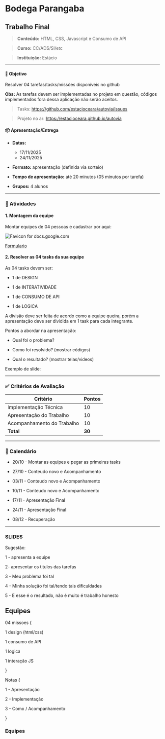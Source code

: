 # Bodega Parangaba

## Trabalho Final

> **Conteúdo:** HTML, CSS, Javascript e Consumo de API

> **Curso:** CC/ADS/SI/etc

> **Instituição:** Estácio


---

#### 🎯 Objetivo

Resolver 04 tarefas/tasks/missões disponiveis no github

**Obs:** As tarefas devem ser implementadas no projeto em questão, códigos implementados fora dessa aplicação não serão aceitos.

  

> Tasks: https://github.com/estacioceara/autovia/issues

> Projeto no ar: https://estacioceara.github.io/autovia

  

#### 📦 Apresentação/Entrega

  

- **Datas:** 
    - 17/11/2025
    - 24/11/2025

- **Formato:** apresentação (definida via sorteio)

- **Tempo de apresentação:** até 20 minutos (05 minutos por tarefa)

- **Grupos:** 4 alunos

  
---

  

### 📌 Atividades

  

#### 1. Montagem da equipe

Montar equipes de 04 pessoas e cadastrar por aqui:

![Favicon for docs.google.com](https://www.google.com/s2/favicons?domain=docs.google.com&sz=32)

  

[Formulario](https://forms.gle/VbiJuC1LoAbmgP879)

  

#### 2. Resolver as 04 tasks da sua equipe

As 04 tasks devem ser:

- 1 de DESIGN

- 1 de INTERATIVIDADE

- 1 de CONSUMO DE API

- 1 de LOGICA

  

A divisão deve ser feita de acordo como a equipe queira, porém a apresentação deve ser dividida em 1 task para cada integrante.

  

Pontos a abordar na apresentação:

- Qual foi o problema?

- Como foi resolvido? (mostrar códigos)

- Qual o resultado? (mostrar telas/videos)

Exemplo de slide:
  

---

  

### ✅ Critérios de Avaliação

  

| Critério | Pontos |
| -------------------------- | ------ |
| Implementação Técnica | 10 |
| Apresentação do Trabalho | 10 |
| Acompanhamento do Trabalho | 10 |
| **Total** | **30** |

  

---

  
  

### 📅 Calendário

  

- 20/10 - Montar as equipes e pegar as primeiras tasks

- 27/10 - Conteudo novo e Acompanhamento

- 03/11 - Conteudo novo e Acompanhamento

- 10/11 - Conteudo novo e Acompanhamento

- 17/11 - Apresentação Final

- 24/11 - Apresentação Final

- 08/12 - Recuperação

  

---

  

### SLIDES

  

Sugestão:

  

1 - apresenta a equipe

2- apresentar os titulos das tarefas

  

3 - Meu problema foi tal

4 - Minha solução foi tal/tendo tais dificuldades

5 - E esse é o resultado, não é muito é trabalho honesto

  

## Equipes

  

04 missoes {

1 design (html/css)

1 consumo de API

1 logica

1 interação JS

}

  

Notas {

1 - Apresentação

2 - Implementação

3 - Como / Acompanhamento

}

  

  

### Equipes

  